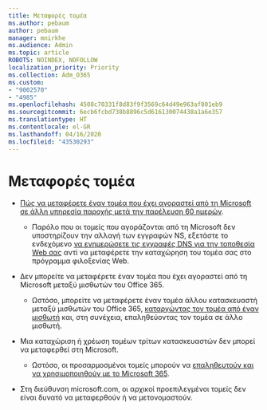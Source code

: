 ```yaml
---
title: Μεταφορές τομέα
ms.author: pebaum
author: pebaum
manager: mnirkhe
ms.audience: Admin
ms.topic: article
ROBOTS: NOINDEX, NOFOLLOW
localization_priority: Priority
ms.collection: Adm_O365
ms.custom:
- "9002570"
- "4985"
ms.openlocfilehash: 4508c70331f8d83f9f3569c64d49e963af801eb9
ms.sourcegitcommit: 6ecb6fcbd738b8896c5d616130074438a1a6e357
ms.translationtype: HT
ms.contentlocale: el-GR
ms.lasthandoff: 04/16/2020
ms.locfileid: "43530293"
---
```

# <a name="domain-transfers"></a>Μεταφορές τομέα

- [Πώς να μεταφέρετε έναν τομέα που έχει αγοραστεί από τη Microsoft σε άλλη υπηρεσία παροχής μετά την παρέλευση 60 ημερών](https://docs.microsoft.com/microsoft-365/admin/setup/domains-faq?view=o365-worldwide#can-i-transfer-a-domain-i-purchased-from-microsoft-to-another-provider).

    - Παρόλο που οι τομείς που αγοράζονται από τη Microsoft δεν υποστηρίζουν την αλλαγή των εγγραφών NS, εξετάστε το ενδεχόμενο [να ενημερώσετε τις εγγραφές DNS για την τοποθεσία Web σας](https://docs.microsoft.com/microsoft-365/admin/dns/update-dns-records-to-retain-current-hosting-provider?view=o365-worldwide) αντί να μεταφέρετε την καταχώρηση του τομέα σας στο πρόγραμμα φιλοξενίας Web.

- Δεν μπορείτε να μεταφέρετε έναν τομέα που έχει αγοραστεί από τη Microsoft μεταξύ μισθωτών του Office 365. 

    - Ωστόσο, μπορείτε να μεταφέρετε έναν τομέα άλλου κατασκευαστή μεταξύ μισθωτών του Office 365, [καταργώντας τον τομέα από έναν μισθωτή](https://docs.microsoft.com/microsoft-365/admin/get-help-with-domains/remove-a-domain?view=o365-worldwide) και, στη συνέχεια, επαληθεύοντας τον τομέα σε άλλο μισθωτή.

- Μια καταχώριση ή χρέωση τομέων τρίτων κατασκευαστών δεν μπορεί να μεταφερθεί στη Microsoft.

    - Ωστόσο, οι προσαρμοσμένοι τομείς μπορούν να [επαληθευτούν και να χρησιμοποιηθούν με το Microsoft 365](https://docs.microsoft.com/microsoft-365/admin/setup/add-domain?view=o365-worldwide).

- Στη διεύθυνση microsoft.com, οι αρχικοί προεπιλεγμένοι τομείς δεν είναι δυνατό να μεταφερθούν ή να μετονομαστούν.
